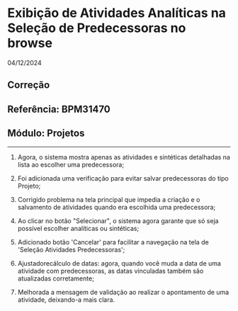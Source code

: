 # Exibição de Atividades Analíticas na Seleção de Predecessoras no browse
04/12/2024
## Correção
## Referência: BPM31470
## Módulo: Projetos
***

1. Agora, o sistema mostra apenas as atividades e sintéticas detalhadas na lista ao escolher uma predecessora;

2. Foi adicionada uma verificação para evitar salvar predecessoras do tipo Projeto;

3. Corrigido problema na tela principal que impedia a criação e o salvamento de atividades quando era escolhida uma predecessora;

4. Ao clicar no botão "Selecionar", o sistema agora garante que só seja possível escolher analíticas ou sintéticas;

5. Adicionado botão 'Cancelar' para facilitar a navegação na tela de 'Seleção Atividades Predecessoras';

6. Ajustadorecálculo de datas: agora, quando você muda a data de uma atividade com predecessoras, as datas vinculadas também são atualizadas corretamente;

7. Melhorada a mensagem de validação ao realizar o apontamento de uma atividade, deixando-a mais clara.